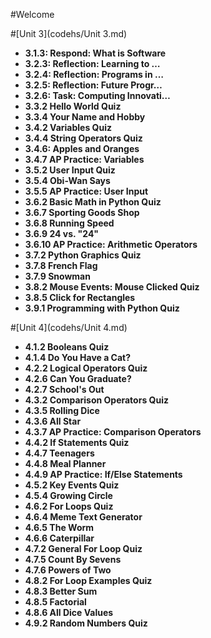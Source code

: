 #Welcome

#[Unit 3](codehs/Unit 3.md)
- **3.1.3: Respond: What is Software**
- **3.2.3: Reflection: Learning to …**
- **3.2.4: Reflection: Programs in …**
- **3.2.5: Reflection: Future Progr…**
- **3.2.6: Task: Computing Innovati…**
- **3.3.2 Hello World Quiz**
- **3.3.4 Your Name and Hobby**
- **3.4.2 Variables Quiz**
- **3.4.4 String Operators Quiz**
- **3.4.6: Apples and Oranges**
- **3.4.7 AP Practice: Variables**
- **3.5.2 User Input Quiz**
- **3.5.4 Obi-Wan Says**
- **3.5.5 AP Practice: User Input**
- **3.6.2 Basic Math in Python Quiz**
- **3.6.7 Sporting Goods Shop**
- **3.6.8 Running Speed**
- **3.6.9 24 vs. "24"**
- **3.6.10 AP Practice: Arithmetic Operators**
- **3.7.2 Python Graphics Quiz**
- **3.7.8 French Flag**
- **3.7.9 Snowman**
- **3.8.2 Mouse Events: Mouse Clicked Quiz**
- **3.8.5 Click for Rectangles**
- **3.9.1 Programming with Python Quiz**

#[Unit 4](codehs/Unit 4.md)

- **4.1.2 Booleans Quiz**
- **4.1.4 Do You Have a Cat?**
- **4.2.2 Logical Operators Quiz**
- **4.2.6 Can You Graduate?**
- **4.2.7 School's Out**
- **4.3.2 Comparison Operators Quiz**
- **4.3.5 Rolling Dice**
- **4.3.6 All Star**
- **4.3.7 AP Practice: Comparison Operators**
- **4.4.2 If Statements Quiz**
- **4.4.7 Teenagers**
- **4.4.8 Meal Planner**
- **4.4.9 AP Practice: If/Else Statements**
- **4.5.2 Key Events Quiz**
- **4.5.4 Growing Circle**
- **4.6.2 For Loops Quiz**
- **4.6.4 Meme Text Generator**
- **4.6.5 The Worm**
- **4.6.6 Caterpillar**
- **4.7.2 General For Loop Quiz**
- **4.7.5 Count By Sevens**
- **4.7.6 Powers of Two**
- **4.8.2 For Loop Examples Quiz**
- **4.8.3 Better Sum**
- **4.8.5 Factorial**
- **4.8.6 All Dice Values**
- **4.9.2 Random Numbers Quiz**
